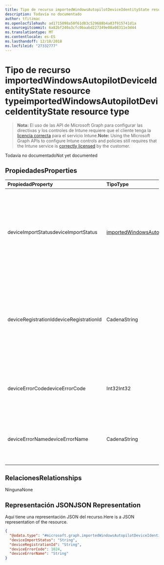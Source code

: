 ```yaml
---
title: Tipo de recurso importedWindowsAutopilotDeviceIdentityState resource type
description: Todavía no documentado
author: tfitzmac
ms.openlocfilehash: ad1715098a50f61d83c529688b4a83f915741d1a
ms.sourcegitcommit: 6a82bf240a3cfc0baabd227349e08a08311e3d44
ms.translationtype: MT
ms.contentlocale: es-ES
ms.lasthandoff: 12/18/2018
ms.locfileid: "27332777"
---
```

# <a name="importedwindowsautopilotdeviceidentitystate-resource-type"></a><span data-ttu-id="fc656-103">Tipo de recurso importedWindowsAutopilotDeviceIdentityState resource type</span><span class="sxs-lookup"><span data-stu-id="fc656-103">importedWindowsAutopilotDeviceIdentityState resource type</span></span>

> <span data-ttu-id="fc656-104">**Nota:** El uso de las API de Microsoft Graph para configurar las directivas y los controles de Intune requiere que el cliente tenga la [licencia correcta](https://go.microsoft.com/fwlink/?linkid=839381) para el servicio Intune.</span><span class="sxs-lookup"><span data-stu-id="fc656-104">**Note:** Using the Microsoft Graph APIs to configure Intune controls and policies still requires that the Intune service is [correctly licensed](https://go.microsoft.com/fwlink/?linkid=839381) by the customer.</span></span>

<span data-ttu-id="fc656-105">Todavía no documentado</span><span class="sxs-lookup"><span data-stu-id="fc656-105">Not yet documented</span></span>
## <a name="properties"></a><span data-ttu-id="fc656-106">Propiedades</span><span class="sxs-lookup"><span data-stu-id="fc656-106">Properties</span></span>
|<span data-ttu-id="fc656-107">Propiedad</span><span class="sxs-lookup"><span data-stu-id="fc656-107">Property</span></span>|<span data-ttu-id="fc656-108">Tipo</span><span class="sxs-lookup"><span data-stu-id="fc656-108">Type</span></span>|<span data-ttu-id="fc656-109">Descripción</span><span class="sxs-lookup"><span data-stu-id="fc656-109">Description</span></span>|
|:---|:---|:---|
|<span data-ttu-id="fc656-110">deviceImportStatus</span><span class="sxs-lookup"><span data-stu-id="fc656-110">deviceImportStatus</span></span>|[<span data-ttu-id="fc656-111">importedWindowsAutopilotDeviceIdentityImportStatus</span><span class="sxs-lookup"><span data-stu-id="fc656-111">importedWindowsAutopilotDeviceIdentityImportStatus</span></span>](../resources/intune-enrollment-importedwindowsautopilotdeviceidentityimportstatus.md)|<span data-ttu-id="fc656-112">Estado del dispositivo detectado por el servicio de directorio de dispositivo (DDS).</span><span class="sxs-lookup"><span data-stu-id="fc656-112">Device status reported by Device Directory Service(DDS).</span></span> <span data-ttu-id="fc656-113">Los valores posibles son: `unknown`, `pending`, `partial`, `complete` y `error`.</span><span class="sxs-lookup"><span data-stu-id="fc656-113">Possible values are: `unknown`, `pending`, `partial`, `complete`, `error`.</span></span>|
|<span data-ttu-id="fc656-114">deviceRegistrationId</span><span class="sxs-lookup"><span data-stu-id="fc656-114">deviceRegistrationId</span></span>|<span data-ttu-id="fc656-115">Cadena</span><span class="sxs-lookup"><span data-stu-id="fc656-115">String</span></span>|<span data-ttu-id="fc656-116">Identificador del registro del dispositivo para el dispositivo agregado correctamente notificado por el servicio de directorio de dispositivo (DDS).</span><span class="sxs-lookup"><span data-stu-id="fc656-116">Device Registration ID for successfully added device reported by Device Directory Service(DDS).</span></span>|
|<span data-ttu-id="fc656-117">deviceErrorCode</span><span class="sxs-lookup"><span data-stu-id="fc656-117">deviceErrorCode</span></span>|<span data-ttu-id="fc656-118">Int32</span><span class="sxs-lookup"><span data-stu-id="fc656-118">Int32</span></span>|<span data-ttu-id="fc656-119">Código de error de dispositivo detectado por el servicio de directorio de dispositivo (DDS).</span><span class="sxs-lookup"><span data-stu-id="fc656-119">Device error code reported by Device Directory Service(DDS).</span></span>|
|<span data-ttu-id="fc656-120">deviceErrorName</span><span class="sxs-lookup"><span data-stu-id="fc656-120">deviceErrorName</span></span>|<span data-ttu-id="fc656-121">Cadena</span><span class="sxs-lookup"><span data-stu-id="fc656-121">String</span></span>|<span data-ttu-id="fc656-122">Nombre de error de dispositivo detectado por el servicio de directorio de dispositivo (DDS).</span><span class="sxs-lookup"><span data-stu-id="fc656-122">Device error name reported by Device Directory Service(DDS).</span></span>|

## <a name="relationships"></a><span data-ttu-id="fc656-123">Relaciones</span><span class="sxs-lookup"><span data-stu-id="fc656-123">Relationships</span></span>
<span data-ttu-id="fc656-124">Ninguna</span><span class="sxs-lookup"><span data-stu-id="fc656-124">None</span></span>
## <a name="json-representation"></a><span data-ttu-id="fc656-125">Representación JSON</span><span class="sxs-lookup"><span data-stu-id="fc656-125">JSON Representation</span></span>
<span data-ttu-id="fc656-126">Aquí tiene una representación JSON del recurso.</span><span class="sxs-lookup"><span data-stu-id="fc656-126">Here is a JSON representation of the resource.</span></span>
<!-- {
  "blockType": "resource",
  "@odata.type": "microsoft.graph.importedWindowsAutopilotDeviceIdentityState"
}
-->
``` json
{
  "@odata.type": "#microsoft.graph.importedWindowsAutopilotDeviceIdentityState",
  "deviceImportStatus": "String",
  "deviceRegistrationId": "String",
  "deviceErrorCode": 1024,
  "deviceErrorName": "String"
}
```



